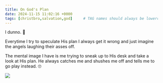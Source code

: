 ```yaml
---
title: On God's Plan
date: 2024-11-15 11:02:16 +0000
tags: [christbro,salvation,god]     # TAG names should always be lowercase
---
```


I dunno. 🤷 

Everytime I try to speculate His plan I always get it wrong and just imagine the angels laughing their asses off.

The mental image I have is me trying to sneak up to His desk and take a look at His plan. He always catches me and shushes me off and tells me to go play instead. 🙄

![](/82758d7a924af06fc0231f8867a91256.png)